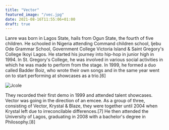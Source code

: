 ```yaml
---
title: "Vector"
featured_image: "/vec.jpg"
date: 2021-08-16T11:55:06+01:00
draft: true
---
```


Lanre was born in Lagos State, hails from Ogun State, the fourth of five children. 
He schooled in Nigeria attending Command children school, Ijebu Ode Grammar School, 
Government College Victoria Island & Saint Gregory's College Ikoyi Lagos. 
He started his journey into hip-hop in junior high in 1994. In St. Gregory's College,
he was involved in various social activities in which he was made to perform from the stage. 
In 1999, he formed a duo called Badder Boiz, who wrote their own songs and in the same year went on to start performing at showcases as a trio.[6]

![Jcole](/vec.jpg)

They recorded their first demo in 1999 and attended talent showcases. Vector was going in the direction of an emcee. 
As a group of three, consisting of Vector, Krystal & Blaze, they were together until 2004 when Krystal left due to irreconcilable differences.[7]
He then attended the University of Lagos, graduating in 2008 with a bachelor's degree in Philosophy.[8]

